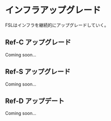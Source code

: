 # インフラアップグレード

FSLはインフラを継続的にアップグレードしていく。

## Ref-C アップグレード

Coming soon...

## Ref-S アップグレード

Coming soon...

## Ref-D アップデート

Coming soon...
